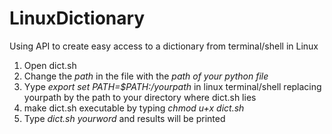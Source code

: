 # LinuxDictionary  
Using API to create easy access to a dictionary from terminal/shell in Linux  

1. Open dict.sh  
2. Change the *path* in the file with the *path of your python file*
3. Yype *export set PATH=$PATH:/yourpath* in linux terminal/shell replacing yourpath by the path to your directory where dict.sh lies  
4. make dict.sh executable by typing *chmod u+x dict.sh*  
5. Type _dict.sh yourword_ and results will be printed
